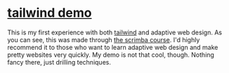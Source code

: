 # [tailwind demo](https://nottgy.github.io/tailwindcss/1)

This is my first experience with both [tailwind](https://tailwindcss.com) and adaptive web design.
As you can see, this was made through [the scrimba course](https://scrimba.com/learn/tailwind).
I'd highly recommend it to those who want to learn adaptive web design and make pretty websites very quickly.
My demo is not that cool, though. Nothing fancy there, just drilling techniques.
